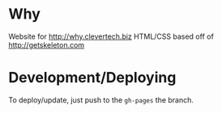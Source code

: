 # Why
Website for http://why.clevertech.biz
HTML/CSS based off of http://getskeleton.com

# Development/Deploying
To deploy/update, just push to the `gh-pages` the branch.
